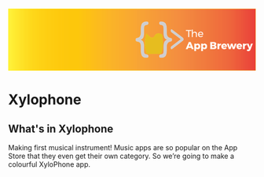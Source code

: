 ![App Brewery Banner](Xylophone-iOS13/Documentation/AppBreweryBanner.png)

# Xylophone

## What's in Xylophone

Making first musical instrument! Music apps are so popular on the App Store that they even get their own category. So  we’re going to make a colourful XyloPhone app.
